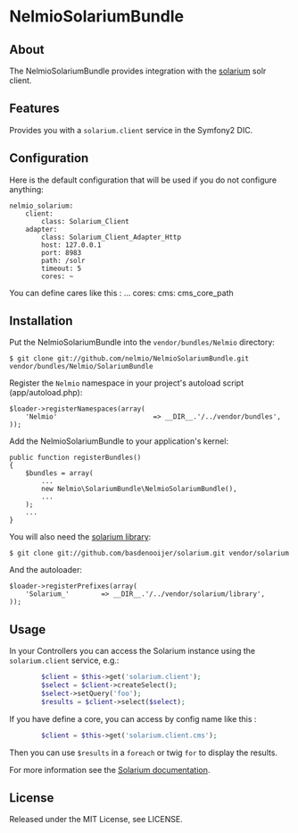 # NelmioSolariumBundle

## About

The NelmioSolariumBundle provides integration with the [solarium](http://www.solarium-project.org)
solr client.

## Features

Provides you with a `solarium.client` service in the Symfony2 DIC.

## Configuration

Here is the default configuration that will be used if you do not configure
anything:

    nelmio_solarium:
        client:
            class: Solarium_Client
        adapter:
            class: Solarium_Client_Adapter_Http
            host: 127.0.0.1
            port: 8983
            path: /solr
            timeout: 5
            cores: ~

You can define cares like this :
            ...
            cores:
                cms: cms_core_path

## Installation

Put the NelmioSolariumBundle into the ``vendor/bundles/Nelmio`` directory:

    $ git clone git://github.com/nelmio/NelmioSolariumBundle.git vendor/bundles/Nelmio/SolariumBundle

Register the `Nelmio` namespace in your project's autoload script (app/autoload.php):

    $loader->registerNamespaces(array(
        'Nelmio'                        => __DIR__.'/../vendor/bundles',
    ));

Add the NelmioSolariumBundle to your application's kernel:

    public function registerBundles()
    {
        $bundles = array(
            ...
            new Nelmio\SolariumBundle\NelmioSolariumBundle(),
            ...
        );
        ...
    }

You will also need the [solarium library](https://github.com/basdenooijer/solarium):

    $ git clone git://github.com/basdenooijer/solarium.git vendor/solarium

And the autoloader:

    $loader->registerPrefixes(array(
        'Solarium_'        => __DIR__.'/../vendor/solarium/library',
    ));

## Usage

In your Controllers you can access the Solarium instance using the `solarium.client` service, e.g.:

```php
        $client = $this->get('solarium.client');
        $select = $client->createSelect();
        $select->setQuery('foo');
        $results = $client->select($select);
```

If you have define a core, you can access by config name like this :

```php
        $client = $this->get('solarium.client.cms');
```

Then you can use `$results` in a `foreach` or twig `for` to display the results.

For more information see the [Solarium documentation](http://www.solarium-project.org/documentation/).

## License

Released under the MIT License, see LICENSE.
